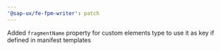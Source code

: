 ```yaml
---
'@sap-ux/fe-fpm-writer': patch
---
```


Added `fragmentName` property for custom elements type to use it as key if defined in manifest templates
